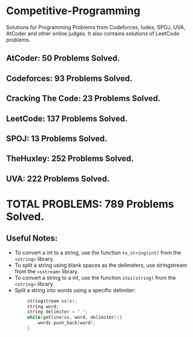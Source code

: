 # Competitive-Programming
Solutions for Programming Problems from Codeforces, Iudex, SPOJ, UVA, AtCoder and other online judges. It also contains solutions of LeetCode problems.

## AtCoder: 50 Problems Solved.
## Codeforces: 93 Problems Solved.
## Cracking The Code: 23 Problems Solved.
## LeetCode: 137 Problems Solved.
## SPOJ: 13 Problems Solved.
## TheHuxley: 252 Problems Solved.
## UVA: 222 Problems Solved.

# TOTAL PROBLEMS: 789 Problems Solved.

## Useful Notes:
* To convert a int to a string, use the function ```to_string(int)``` from the ```<string>``` library.
* To split a string using blank spaces as the delimeters, use stringstream from the ```<sstream>``` library.
* To convert a string to a int, use the function ```stoi(string)``` from the ```<string>``` library.
* Split a string into words using a specific delimiter:
```c++
        stringstream ss(s);
        string word;
        string delimiter = " ";
        while(getline(ss, word, delimiter)){
            words.push_back(word);
        }
```
